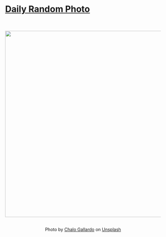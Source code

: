 # [Daily Random Photo](https://www.dailyrandomphoto.com/)

<div align="center">
  <br>
  <br>
  <a href="https://www.dailyrandomphoto.com/p/2024/2024-06-04/"><img src="https://images.unsplash.com/photo-1716042539914-50bf7ea49d00?crop=entropy&cs=tinysrgb&fit=max&fm=jpg&ixid=M3w3NzUwOHwwfDF8cmFuZG9tfHx8fHx8fHx8MTcxNzQ2MTEzOHw&ixlib=rb-4.0.3&q=80&w=1080" width="600px"></a>
  <br>
  <br>
  <p class="has-text-grey">Photo by <a href="https://unsplash.com/@chalogallardo?utm_source=Daily%20Random%20Photo&amp;utm_medium=referral" target="_blank" rel="noopener noreferrer">Chalo Gallardo</a> on <a href="https://unsplash.com/photos/a-boat-traveling-down-a-body-of-water-under-a-cloudy-sky-qRRnqnnGwko?utm_source=Daily%20Random%20Photo&amp;utm_medium=referral" target="_blank" rel="noopener noreferrer">Unsplash</a></p>
</div>
